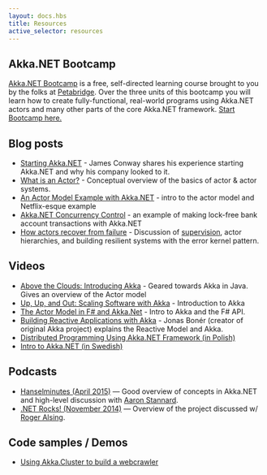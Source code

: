 ```yaml
---
layout: docs.hbs
title: Resources
active_selector: resources
---
```

## Akka.NET Bootcamp
[Akka.NET Bootcamp]({{site.bootcamp_url}}) is a free, self-directed learning course brought to you by the folks at [Petabridge](https://petabridge.com). Over the three units of this bootcamp you will learn how to create fully-functional, real-world programs using Akka.NET actors and many other parts of the core Akka.NET framework. [Start Bootcamp here.]({{site.bootcamp_url}})

## Blog posts
* [Starting Akka.NET](http://blog.jaywayco.co.uk/starting-akka-net/) - James Conway shares his experience starting Akka.NET and why his company looked to it.
* [What is an Actor?](https://petabridge.com/blog/akkadotnet-what-is-an-actor/) - Conceptual overview of the basics of actor & actor systems.
* [An Actor Model Example with Akka.NET](http://blog.geist.no/an-actor-model-example-with-akka-net/) - intro to the actor model and Netflix-esque example
* [Akka.NET Concurrency Control](http://rogeralsing.com/2014/11/10/akka-net-concurrency-control/) - an example of making lock-free bank account transactions with Akka.NET
* [How actors recover from failure](https://petabridge.com/blog/how-actors-recover-from-failure-hierarchy-and-supervision/) - Discussion of [supervision](http://getakka.net/docs/concepts/supervision), actor hierarchies, and building resilient systems with the error kernel pattern.

## Videos
* [Above the Clouds: Introducing Akka](https://www.youtube.com/watch?v=UY3fuHebRMI) - Geared towards Akka in Java.  Gives an overview of the Actor model
* [Up, Up, and Out: Scaling Software with Akka](https://www.youtube.com/watch?v=GBvtE61Wrto) - Introduction to Akka
* [The Actor Model in F# and Akka.Net](https://www.youtube.com/watch?v=RiWXo_5CAvg) - Intro to Akka and the F# API.
* [Building Reactive Applications with Akka](https://www.youtube.com/watch?v=6Cb1wSVRI-Q) - Jonas Bonér (creator of original Akka project) explains the Reactive Model and Akka.
* [Distributed Programming Using Akka.NET Framework (in Polish)](https://www.youtube.com/watch?v=_6vDp2-VCjc)
* [Intro to Akka.NET (in Swedish)](https://www.youtube.com/watch?v=Ta6qLA9OsjE)

## Podcasts
* [Hanselminutes (April 2015)](http://hanselminutes.com/472/inside-the-akkanet-open-source-project-and-the-actor-model-with-aaron-stannard) — Good overview of concepts in Akka.NET and high-level discussion with [Aaron Stannard](https://twitter.com/aaronontheweb).
* [.NET Rocks! (November 2014)](http://www.dotnetrocks.com/default.aspx?showNum=1058) — Overview of the project discussed w/ [Roger Alsing](https://twitter.com/rogeralsing).

## Code samples / Demos
* [Using Akka.Cluster to build a webcrawler](https://github.com/petabridge/akkadotnet-code-samples/tree/master/Cluster.WebCrawler)